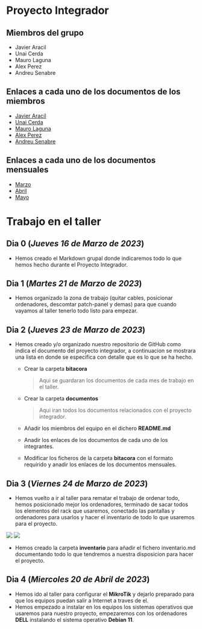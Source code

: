 # Proyecto Integrador

## Miembros del grupo
- Javier Aracil
- Unai Cerda
- Mauro Laguna
- Alex Perez
- Andreu Senabre

## Enlaces a cada uno de los documentos de los miembros
- [Javier Aracil](https://github.com/Sede-Galicia/proyecto-integrador/blob/main/miembros/Javier-Aracil.md)
- [Unai Cerda](https://github.com/Sede-Galicia/proyecto-integrador/blob/main/miembros/Unai.md)
- [Mauro Laguna](https://github.com/Sede-Galicia/proyecto-integrador/blob/main/miembros/mauro.md)
- [Alex Perez](https://github.com/Sede-Galicia/proyecto-integrador/blob/main/miembros/Alex.md)
- [Andreu Senabre](https://github.com/Sede-Galicia/proyecto-integrador/blob/main/miembros/asenabre03.md)

## Enlaces a cada uno de los documentos mensuales
- [Marzo](https://github.com/Sede-Galicia/proyecto-integrador/blob/main/bitacora/bitacora-marzo.md)
- [Abril](https://github.com/Sede-Galicia/proyecto-integrador/blob/main/bitacora/bitacora-abril.md)
- [Mayo](https://github.com/Sede-Galicia/proyecto-integrador/blob/main/bitacora/bitacora-mayo.md)

# Trabajo en el taller

## Dia 0 (*Jueves 16 de Marzo de 2023*)
- Hemos creado el Markdown grupal donde indicaremos todo lo que hemos hecho durante el Proyecto Integrador.

## Dia 1 (*Martes 21 de Marzo de 2023*)
- Hemos organizado la zona de trabajo (quitar cables, posicionar ordenadores, descomtar patch-panel y demas) para que cuando vayamos al taller tenerlo todo listo para empezar.

## Dia 2 (*Jueves 23 de Marzo de 2023*)
- Hemos creado y/o organizado nuestro repositorio de GitHub como indica el documento del proyecto integrador, a continuacion se mostrara una lista en donde se especifica con detalle que es lo que se ha hecho.
  - Crear la carpeta **bitacora**
    > Aqui se guardaran los documentos de cada mes de trabajo en el taller.
  
  - Crear la carpeta **documentos**
    > Aqui iran todos los documentos relacionados con el proyecto integrador.
  
  - Añadir los miembros del equipo en el dichero **README.md**
  - Anadir los enlaces de los documentos de cada uno de los integrantes.
  - Modificar los ficheros de la carpeta **bitacora** con el formato requirido y anadir los enlaces de los documentos mensuales.

## Dia 3 (*Viernes 24 de Marzo de 2023*)
- Hemos vuelto a ir al taller para rematar el trabajo de ordenar todo, hemos posicionado mejor los ordenadores, terminado de sacar todos los elementos del rack que usaremos, conectado las pantallas y ordenadores para usarlos y hacer el inventario de todo lo que usaremos para el proyecto.

<img src="https://i.imgur.com/JwJJjQI.jpeg">

<img src="https://i.imgur.com/kSO531j.jpg">

- Hemos creado la carpeta **inventario** para añadir el fichero inventario.md documentando todo lo que tendremos a nuestra disposicion para hacer el proyecto.

## Dia 4 (*Miercoles 20 de Abril de 2023*)
- Hemos ido al taller para configurar el **MikroTik** y dejarlo preparado para que los equipos puedan salir a Internet a traves de el.
- Hemos empezado a instalar en los equipos los sistemas operativos que usaremos para nuestro proyecto, empezaremos con los ordenadores **DELL** instalando el sistema operativo **Debian 11**.
